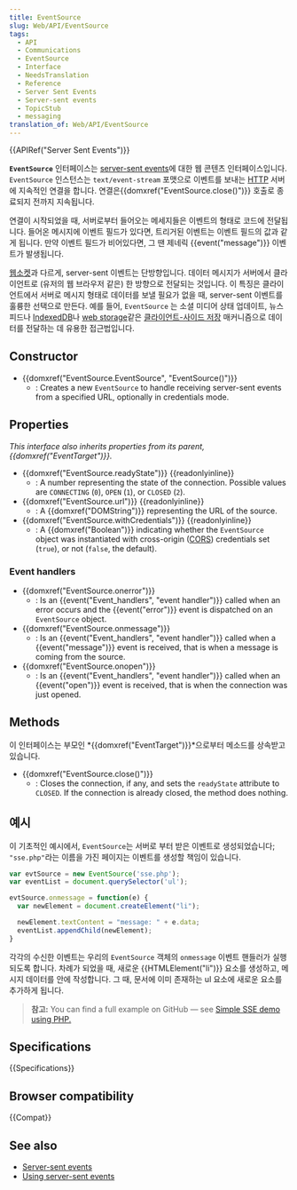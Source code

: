 ```yaml
---
title: EventSource
slug: Web/API/EventSource
tags:
  - API
  - Communications
  - EventSource
  - Interface
  - NeedsTranslation
  - Reference
  - Server Sent Events
  - Server-sent events
  - TopicStub
  - messaging
translation_of: Web/API/EventSource
---
```

{{APIRef("Server Sent Events")}}

**`EventSource`** 인터페이스는 [server-sent events](/ko/docs/Web/API/Server-sent_events)에 대한 웹 콘텐츠 인터페이스입니다. `EventSource` 인스턴스는 `text/event-stream` 포맷으로 이벤트를 보내는 [HTTP](/ko/docs/Web/HTTP) 서버에 지속적인 연결을 합니다. 연결은{{domxref("EventSource.close()")}} 호출로 종료되지 전까지 지속됩니다.

연결이 시작되었을 때, 서버로부터 들어오는 메세지들은 이벤트의 형태로 코드에 전달됩니다. 들어온 메시지에 이벤트 필드가 있다면, 트리거된 이벤트는 이벤트 필드의 값과 같게 됩니다. 만약 이벤트 필드가 비어있다면, 그 땐 제네릭 {{event("message")}} 이벤트가 발생됩니다.

[웹소켓](/ko/docs/Web/API/WebSockets_API)과 다르게, server-sent 이벤트는 단방향입니다. 데이터 메시지가 서버에서 클라이언트로 (유저의 웹 브라우저 같은) 한 방향으로 전달되는 것입니다. 이 특징은 클라이언트에서 서버로 메시지 형태로 데이터를 보낼 필요가 없을 때, server-sent 이벤트를 훌륭한 선택으로 만든다. 예를 들어, `EventSource` 는 소셜 미디어 상태 업데이트, 뉴스피드나 [IndexedDB](/ko/docs/Web/API/IndexedDB_API)나 [web storage](/ko/docs/Web/API/Web_Storage_API)같은 [클라이언트-사이드 저장](/ko/docs/Learn/JavaScript/Client-side_web_APIs/Client-side_storage) 매커니즘으로 데이터를 전달하는 데 유용한 접근법입니다.

## Constructor

- {{domxref("EventSource.EventSource", "EventSource()")}}
  - : Creates a new `EventSource` to handle receiving server-sent events from a specified URL, optionally in credentials mode.

## Properties

_This interface also inherits properties from its parent, {{domxref("EventTarget")}}._

- {{domxref("EventSource.readyState")}} {{readonlyinline}}
  - : A number representing the state of the connection. Possible values are `CONNECTING` (`0`), `OPEN` (`1`), or `CLOSED` (`2`).
- {{domxref("EventSource.url")}} {{readonlyinline}}
  - : A {{domxref("DOMString")}} representing the URL of the source.
- {{domxref("EventSource.withCredentials")}} {{readonlyinline}}
  - : A {{domxref("Boolean")}} indicating whether the `EventSource` object was instantiated with cross-origin ([CORS](/ko/docs/Web/HTTP/CORS)) credentials set (`true`), or not (`false`, the default).

### Event handlers

- {{domxref("EventSource.onerror")}}
  - : Is an {{event("Event_handlers", "event handler")}} called when an error occurs and the {{event("error")}} event is dispatched on an `EventSource` object.
- {{domxref("EventSource.onmessage")}}
  - : Is an {{event("Event_handlers", "event handler")}} called when a {{event("message")}} event is received, that is when a message is coming from the source.
- {{domxref("EventSource.onopen")}}
  - : Is an {{event("Event_handlers", "event handler")}} called when an {{event("open")}} event is received, that is when the connection was just opened.

## Methods

이 인터페이스는 부모인 *{{domxref("EventTarget")}}*으로부터 메소드를 상속받고 있습니다.

- {{domxref("EventSource.close()")}}
  - : Closes the connection, if any, and sets the `readyState` attribute to `CLOSED`. If the connection is already closed, the method does nothing.

## 예시

이 기초적인 예시에서, `EventSource`는 서버로 부터 받은 이벤트로 생성되었습니다; `"sse.php"`라는 이름을 가진 페이지는 이벤트를 생성할 책임이 있습니다.

```js
var evtSource = new EventSource('sse.php');
var eventList = document.querySelector('ul');

evtSource.onmessage = function(e) {
  var newElement = document.createElement("li");

  newElement.textContent = "message: " + e.data;
  eventList.appendChild(newElement);
}
```

각각의 수신한 이벤트는 우리의 `EventSource` 객체의 `onmessage` 이벤트 핸들러가 실행되도록 합니다. 차례가 되었을 때, 새로운 {{HTMLElement("li")}} 요소를 생성하고, 메시지 데이터를 안에 작성합니다. 그 때, 문서에 이미 존재하는 ul 요소에 새로운 요소를 추가하게 됩니다.

> **참고:** You can find a full example on GitHub — see [Simple SSE demo using PHP.](https://github.com/mdn/dom-examples/tree/master/server-sent-events)

## Specifications

{{Specifications}}

## Browser compatibility

{{Compat}}

## See also

- [Server-sent events](/ko/docs/Web/API/Server-sent_events)
- [Using server-sent events](/ko/docs/Web/API/Server-sent_events/Using_server-sent_events)
